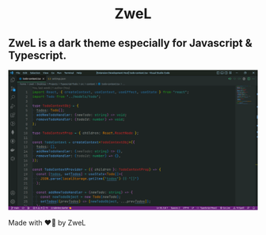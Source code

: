 <h1 align='center'>ZweL</h1>

## ZweL is a dark theme especially for Javascript & Typescript.

<img src='ZweL.png' />

<p>Made with ❤️‍🔥 by ZweL</p>
